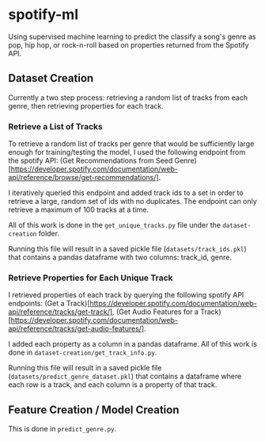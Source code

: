 # spotify-ml

Using supervised machine learning to predict the classify a song's genre as pop, hip hop, or rock-n-roll based on properties returned from the Spotify API.

## Dataset Creation

Currently a two step process: retrieving a random list of tracks from each genre, then retrieving properties for each track.

### Retrieve a List of Tracks

To retrieve a random list of tracks per genre that would be sufficiently large enough for training/testing the model, I used the following endpoint from the spotify API: (Get Recommendations from Seed Genre)[https://developer.spotify.com/documentation/web-api/reference/browse/get-recommendations/].

I iteratively queried this endpoint and added track ids to a set in order to retrieve a large, random set of ids with no duplicates. The endpoint can only retrieve a maximum of 100 tracks at a time.

All of this work is done in the `get_unique_tracks.py` file under the `dataset-creation` folder.

Running this file will result in a saved pickle file (`datasets/track_ids.pkl`) that contains a pandas dataframe with two columns: track_id, genre.

### Retrieve Properties for Each Unique Track

I retrieved properties of each track by querying the following spotify API endpoints: (Get a Track)[https://developer.spotify.com/documentation/web-api/reference/tracks/get-track/], (Get Audio Features for a Track)[https://developer.spotify.com/documentation/web-api/reference/tracks/get-audio-features/].

I added each property as a column in a pandas dataframe. All of this work is done in `dataset-creation/get_track_info.py`.

Running this file will result in a saved pickle file (`datasets/predict_genre_dataset.pkl`) that contains a dataframe where each row is a track, and each column is a property of that track.

## Feature Creation / Model Creation

This is done in `predict_genre.py`.